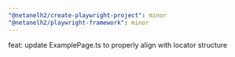 ```yaml
---
"@netanelh2/create-playwright-project": minor
"@netanelh2/playwright-framework": minor
---
```


feat: update ExamplePage.ts to properly align with locator structure
